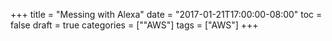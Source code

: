+++
title = "Messing with Alexa"
date = "2017-01-21T17:00:00-08:00"
toc = false
draft = true
categories = [""AWS"]
tags = ["AWS"]
+++